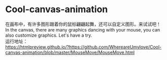 # Cool-canvas-animation
在画布中，有许多图形跟着你的鼠标翩翩起舞，还可以自定义图形。来试试吧！  
In the canvas, there are many graphics dancing with your mouse, you can also customize graphics. Let's have a try.  
运行地址：  
https://htmlpreview.github.io/?https://github.com/WhereareUmylove/Cool-canvas-animation/blob/master/MouseMove/MouseMove.html
